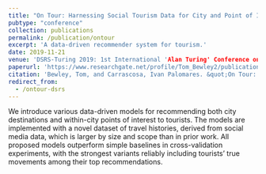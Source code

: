 ```yaml
---
title: "On Tour: Harnessing Social Tourism Data for City and Point of Interest Recommendation"
pubtype: "conference"
collection: publications
permalink: /publication/ontour
excerpt: 'A data-driven recommender system for tourism.'
date: 2019-11-21
venue: 'DSRS-Turing 2019: 1st International 'Alan Turing' Conference on Decision Support and Recommender Systems'
paperurl: 'https://www.researchgate.net/profile/Tom_Bewley2/publication/338581229_On_Tour_Harnessing_Social_Tourism_Data_for_City_and_Point_of_Interest_Recommendation/links/5e1dd8e6458515d2b46d3eb6/On-Tour-Harnessing-Social-Tourism-Data-for-City-and-Point-of-Interest-Recommendation.pdf'
citation: 'Bewley, Tom, and Carrascosa, Ivan Palomares. &quot;On Tour: Harnessing Social Tourism Data for City and Point of Interest Recommendation.&quot; <i>1st International ‘Alan Turing’ Conference on Decision Support and Recommender Systems (DSRS-Turing 2019)</i>. 2019.'
redirect_from: 
  - /ontour-dsrs
---
```

We introduce various data-driven models for recommending both city destinations and within-city points of interest to tourists. The models are implemented with a novel dataset of travel histories, derived from social media data, which is larger by size and scope than in prior work. All proposed models outperform simple baselines in cross-validation experiments, with the strongest variants reliably including tourists’ true movements among their top recommendations. 